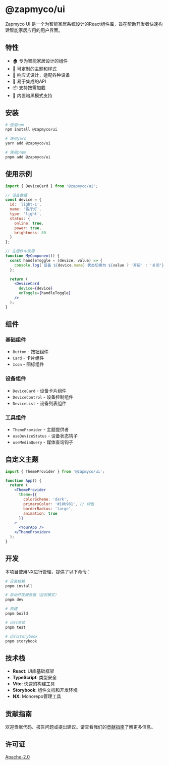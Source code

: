 # @zapmyco/ui

Zapmyco UI 是一个为智能家居系统设计的React组件库，旨在帮助开发者快速构建智能家居应用的用户界面。

## 特性

- 🏠 专为智能家居设计的组件
- 🎨 可定制的主题和样式
- 📱 响应式设计，适配各种设备
- 🔌 易于集成的API
- 📦 支持按需加载
- 🌙 内置暗黑模式支持

## 安装

```bash
# 使用npm
npm install @zapmyco/ui

# 使用yarn
yarn add @zapmyco/ui

# 使用pnpm
pnpm add @zapmyco/ui
```

## 使用示例

```jsx
import { DeviceCard } from '@zapmyco/ui';

// 设备数据
const device = {
  id: 'light-1',
  name: '客厅灯',
  type: 'light',
  status: {
    online: true,
    power: true,
    brightness: 80
  }
};

// 在组件中使用
function MyComponent() {
  const handleToggle = (device, value) => {
    console.log(`设备 ${device.name} 状态切换为 ${value ? '开启' : '关闭'}`);
  };

  return (
    <DeviceCard 
      device={device} 
      onToggle={handleToggle}
    />
  );
}
```

## 组件

### 基础组件

- `Button` - 按钮组件
- `Card` - 卡片组件
- `Icon` - 图标组件

### 设备组件

- `DeviceCard` - 设备卡片组件
- `DeviceControl` - 设备控制组件
- `DeviceList` - 设备列表组件

### 工具组件

- `ThemeProvider` - 主题提供者
- `useDeviceStatus` - 设备状态钩子
- `useMediaQuery` - 媒体查询钩子

## 自定义主题

```jsx
import { ThemeProvider } from '@zapmyco/ui';

function App() {
  return (
    <ThemeProvider
      theme={{
        colorScheme: 'dark',
        primaryColor: '#10b981', // 绿色
        borderRadius: 'large',
        animation: true
      }}
    >
      <YourApp />
    </ThemeProvider>
  );
}
```

## 开发

本项目使用NX进行管理，提供了以下命令：

```bash
# 安装依赖
pnpm install

# 启动开发服务器（监视模式）
pnpm dev

# 构建
pnpm build

# 运行测试
pnpm test

# 运行Storybook
pnpm storybook
```

## 技术栈

- **React**: UI库基础框架
- **TypeScript**: 类型安全
- **Vite**: 快速的构建工具
- **Storybook**: 组件文档和开发环境
- **NX**: Monorepo管理工具

## 贡献指南

欢迎贡献代码、报告问题或提出建议。请查看我们的[贡献指南](https://github.com/zapmyco/zapmyco/blob/main/CONTRIBUTING.md)了解更多信息。

## 许可证

[Apache-2.0](LICENSE) 